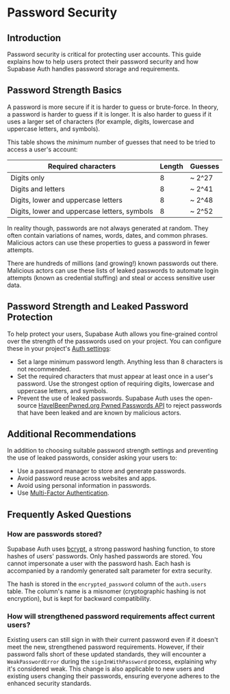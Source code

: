 # Password Security

## Introduction

Password security is critical for protecting user accounts. This guide explains how to help users protect their password security and how Supabase Auth handles password storage and requirements.

## Password Strength Basics

A password is more secure if it is harder to guess or brute-force. In theory, a password is harder to guess if it is longer. It is also harder to guess if it uses a larger set of characters (for example, digits, lowercase and uppercase letters, and symbols).

This table shows the _minimum_ number of guesses that need to be tried to access a user's account:

| Required characters | Length | Guesses |
| --- | --- | --- |
| Digits only | 8 | ~ 2^27 |
| Digits and letters | 8 | ~ 2^41 |
| Digits, lower and uppercase letters | 8 | ~ 2^48 |
| Digits, lower and uppercase letters, symbols | 8 | ~ 2^52 |

In reality though, passwords are not always generated at random. They often contain variations of names, words, dates, and common phrases. Malicious actors can use these properties to guess a password in fewer attempts.

There are hundreds of millions (and growing!) known passwords out there. Malicious actors can use these lists of leaked passwords to automate login attempts (known as credential stuffing) and steal or access sensitive user data.

## Password Strength and Leaked Password Protection

To help protect your users, Supabase Auth allows you fine-grained control over the strength of the passwords used on your project. You can configure these in your project's [Auth settings](https://supabase.com/dashboard/project/_/settings/auth):

- Set a large minimum password length. Anything less than 8 characters is not recommended.
- Set the required characters that must appear at least once in a user's password. Use the strongest option of requiring digits, lowercase and uppercase letters, and symbols.
- Prevent the use of leaked passwords. Supabase Auth uses the open-source [HaveIBeenPwned.org Pwned Passwords API](https://haveibeenpwned.com/Passwords) to reject passwords that have been leaked and are known by malicious actors.

## Additional Recommendations

In addition to choosing suitable password strength settings and preventing the use of leaked passwords, consider asking your users to:

- Use a password manager to store and generate passwords.
- Avoid password reuse across websites and apps.
- Avoid using personal information in passwords.
- Use [Multi-Factor Authentication](https://supabase.com/docs/guides/auth/auth-mfa).

## Frequently Asked Questions

### How are passwords stored?

Supabase Auth uses [bcrypt](https://en.wikipedia.org/wiki/Bcrypt), a strong password hashing function, to store hashes of users' passwords. Only hashed passwords are stored. You cannot impersonate a user with the password hash. Each hash is accompanied by a randomly generated salt parameter for extra security.

The hash is stored in the `encrypted_password` column of the `auth.users` table. The column's name is a misnomer (cryptographic hashing is not encryption), but is kept for backward compatibility.

### How will strengthened password requirements affect current users?

Existing users can still sign in with their current password even if it doesn't meet the new, strengthened password requirements. However, if their password falls short of these updated standards, they will encounter a `WeakPasswordError` during the `signInWithPassword` process, explaining why it's considered weak. This change is also applicable to new users and existing users changing their passwords, ensuring everyone adheres to the enhanced security standards.
